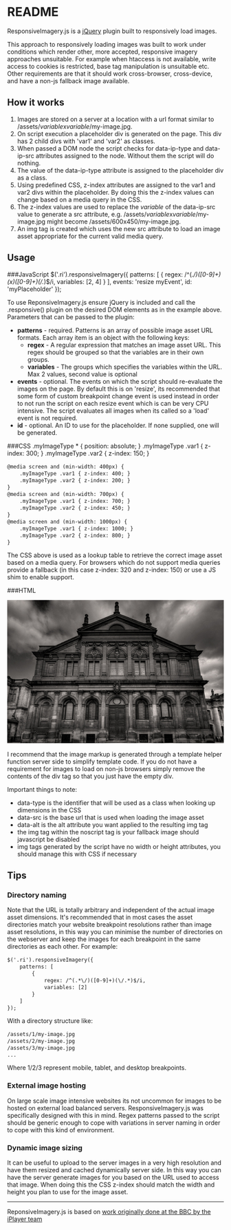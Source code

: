 README
======

ResponsiveImagery.js is a [jQuery](http://docs.jquery.com/Downloading_jQuery) plugin built to responsively load images. 

This approach to responsively loading images was built to work under conditions which render other, more accepted, responsive imagery approaches unsuitable. For example when htaccess is not available, write access to cookies is restricted, base tag manipulation is unsuitable etc. Other requirements are that it should work cross-browser, cross-device, and have a non-js fallback image available.

How it works
------------
1.  Images are stored on a server at a location with a url format similar to /assets/*variable*x*variable*/my-image.jpg.
2.  On script execution a placeholder div is generated on the page. This div has 2 child divs with 'var1' and 'var2' as classes.
3.  When passed a DOM node the script checks for data-ip-type and data-ip-src attributes assigned to the node. Without them the script will do nothing.
4.  The value of the data-ip-type attribute is assigned to the placeholder div as a class.
5.  Using predefined CSS, z-index attributes are assigned to the var1 and var2 divs within the placeholder. By doing this the z-index values can change based on a media query in the CSS.
6.  The z-index values are used to replace the *variable* of the data-ip-src value to generate a src attribute, e.g. /assets/*variable*x*variable*/my-image.jpg might become /assets/600x450/my-image.jpg.
7.  An img tag is created which uses the new src attribute to load an image asset appropriate for the current valid media query.


Usage
-----
###JavaScript
	$('.ri').responsiveImagery({
		patterns: [
			{
				regex: /^(.*\/)([0-9]+)(x)([0-9]+)(\/.*)$/i,
				variables: [2, 4]
			}
		],
		events: 'resize myEvent',
		id: 'myPlaceholder'
	});

To use ReponsiveImagery.js ensure jQuery is included and call the .responsive() plugin on the desired DOM elements as in the example above. Parameters that can be passed to the plugin:

*   **patterns** - required. Patterns is an array of possible image asset URL formats. Each array item is an object with the following keys:
	*  **regex** - A regular expression that matches an image asset URL. This regex should be grouped so that the variables are in their own groups.
	*  **variables** - The groups which specifies the variables within the URL. Max 2 values, second value is optional
*   **events** - optional. The events on which the script should re-evaluate the images on the page. By default this is on 'resize', its recommended that some form of custom breakpoint change event is used instead in order to not run the script on each resize event which is can be very CPU intensive. The script evaluates all images when its called so a 'load' event is not required. 
*   **id** - optional. An ID to use for the placeholder. If none supplied, one will be generated.

###CSS
	.myImageType * {
		position: absolute;
	}
	.myImageType .var1 { z-index: 300; }
	.myImageType .var2 { z-index: 150; }

	@media screen and (min-width: 400px) {
		.myImageType .var1 { z-index: 400; }
		.myImageType .var2 { z-index: 200; }
	}
	@media screen and (min-width: 700px) {
		.myImageType .var1 { z-index: 700; }
		.myImageType .var2 { z-index: 450; }
	}
	@media screen and (min-width: 1000px) {
		.myImageType .var1 { z-index: 1000; }
		.myImageType .var2 { z-index: 800; }
	}

The CSS above is used as a lookup table to retrieve the correct image asset based on a media query. For browsers which do not support media queries provide a fallback (in this case z-index: 320 and z-index: 150) or use a JS shim to enable support.

###HTML
	<div class="ri" data-type="myImageType" data-src="assets/700x450/my-image.jpeg" data-alt="">
		<noscript>
			<img src="assets/700x450/my-image.jpeg" />
		</noscript>
	</div>

I recommend that the image markup is generated through a template helper function server side to simplify template code. If you do not have a requirement for images to load on non-js browsers simply remove the contents of the div tag so that you just have the empty div.

Important things to note:
*   data-type is the identifier that will be used as a class when looking up dimensions in the CSS
*   data-src is the base url that is used when loading the image asset
*	data-alt is the alt attribute you want applied to the resulting img tag
*   the img tag within the noscript tag is your fallback image should javascript be disabled
*   img tags generated by the script have no width or height attributes, you should manage this with CSS if necessary

Tips
----
### Directory naming
Note that the URL is totally arbitrary and independent of the actual image asset dimensions. It's recommended that in most cases the asset directories match your website breakpoint resolutions rather than image asset resolutions, in this way you can minimise the number of directories on the webserver and keep the images for each breakpoint in the same directories as each other. For example:

	$('.ri').responsiveImagery({
		patterns: [
			{
				regex: /^(.*\/)([0-9]+)(\/.*)$/i,
				variables: [2]
			}
		]
	});

With a directory structure like:

	/assets/1/my-image.jpg
	/assets/2/my-image.jpg
	/assets/3/my-image.jpg
	...

Where 1/2/3 represent mobile, tablet, and desktop breakpoints.

### External image hosting
On large scale image intensive websites its not uncommon for images to be hosted on external load balanced servers. ResponsiveImagery.js was specifically designed with this in mind. Regex patterns passed to the script should be generic enough to cope with variations in server naming in order to cope with this kind of environment.

### Dynamic image sizing
It can be useful to upload to the server images in a very high resolution and have them resized and cached dynamically server side. In this way you can have the server generate images for you based on the URL used to access that image. When doing this the CSS z-index should match the width and height you plan to use for the image asset.

***

ReponsiveImagery.js is based on [work originally done at the BBC by the iPlayer team](http://www.bbc.co.uk/blogs/bbcinternet/2012/05/channel_website_new_tech.html)